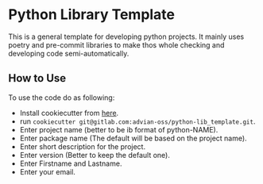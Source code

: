 # Python Library Template
This is a general template for developing python projects.
It mainly uses poetry and pre-commit libraries to make thos whole checking and developing code semi-automatically.

## How to Use
To use the code do as following:
- Install cookiecutter from [here](https://pypi.org/project/cookiecutter/).
- run `cookiecutter git@gitlab.com:advian-oss/python-lib_template.git`.
- Enter project name (better to be ib format of python-NAME).
- Enter package name (The default will be based on the project name).
- Enter short description for the project.
- Enter version (Better to keep the default one).
- Enter Firstname and Lastname.
- Enter your email.


